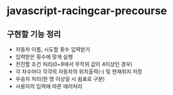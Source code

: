 # javascript-racingcar-precourse
## 구현할 기능 정리
* 자동차 이름, 시도할 횟수 입력받기
* 입력받은 횟수에 맞게 실행
* 전진할 조건 처리(0~9에서 무작위 값이 4이상인 경우)
* 각 차수마다 각각의 자동차의 위치출력(-) 및 현재위치 저장
* 우승자 처리(한 명 이상일 시 쉼표로 구분)
* 사용자의 입력에 따른 에러처리
